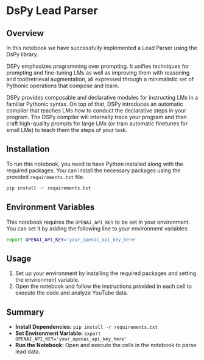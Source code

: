 # DsPy Lead Parser

## Overview

In this notebook we have successfully implemented a Lead Parser using the DsPy library. 

DSPy emphasizes programming over prompting. It unifies techniques for prompting and fine-tuning LMs as well as improving them with reasoning and tool/retrieval augmentation, all expressed through a minimalistic set of Pythonic operations that compose and learn.

DSPy provides composable and declarative modules for instructing LMs in a familiar Pythonic syntax. On top of that, DSPy introduces an automatic compiler that teaches LMs how to conduct the declarative steps in your program. The DSPy compiler will internally trace your program and then craft high-quality prompts for large LMs (or train automatic finetunes for small LMs) to teach them the steps of your task.

## Installation

To run this notebook, you need to have Python installed along with the required packages. You can install the necessary packages using the provided `requirements.txt` file.

```sh
pip install -r requirements.txt
```

## Environment Variables

This notebook requires the `OPENAI_API_KEY` to be set in your environment. You can set it by adding the following line to your environment variables:

```sh
export OPENAI_API_KEY='your_openai_api_key_here'
```

## Usage

1. Set up your environment by installing the required packages and setting the environment variable.
2. Open the notebook and follow the instructions provided in each cell to execute the code and analyze YouTube data.

## Summary

- **Install Dependencies:** `pip install -r requirements.txt`
- **Set Environment Variable:** `export OPENAI_API_KEY='your_openai_api_key_here'`
- **Run the Notebook:** Open and execute the cells in the notebook to parse lead data.

